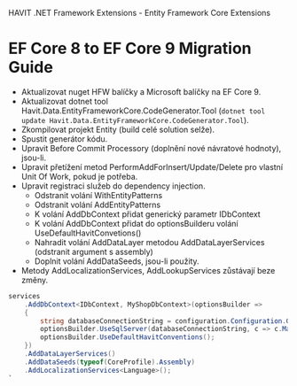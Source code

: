 ﻿HAVIT .NET Framework Extensions - Entity Framework Core Extensions

# EF Core 8 to EF Core 9 Migration Guide

* Aktualizovat nuget HFW balíčky a Microsoft balíčky na EF Core 9.
* Aktualizovat dotnet tool Havit.Data.EntityFrameworkCore.CodeGenerator.Tool (`dotnet tool update Havit.Data.EntityFrameworkCore.CodeGenerator.Tool`).
* Zkompilovat projekt Entity (build celé solution selže).
* Spustit generátor kódu.
* Upravit Before Commit Processory (doplnění nové návratové hodnoty), jsou-li.
* Upravit přetížení metod PerformAddForInsert/Update/Delete pro vlastní Unit Of Work, pokud je potřeba.
* Upravit registraci služeb do dependency injection.
    * Odstranit volání WithEntityPatterns
	* Odstranit volání AddEntityPatterns
	* K volání AddDbContext přidat generický parametr IDbContext
	* K volání AddDbContext přidat do optionsBuilderu volání UseDefaultHavitConvetions()
	* Nahradit volání AddDataLayer metodou AddDataLayerServices (odstranit argument s assembly)
	* Doplnit volání AddDataSeeds, jsou-li použity.
* Metody AddLocalizationServices, AddLookupServices zůstávají beze změny. 

```csharp
services
	.AddDbContext<IDbContext, MyShopDbContext>(optionsBuilder =>
	{
		string databaseConnectionString = configuration.Configuration.GetConnectionString("Database");
		optionsBuilder.UseSqlServer(databaseConnectionString, c => c.MaxBatchSize(30));
		optionsBuilder.UseDefaultHavitConventions();
	})
	.AddDataLayerServices()
	.AddDataSeeds(typeof(CoreProfile).Assembly)
	.AddLocalizationServices<Language>();
`

